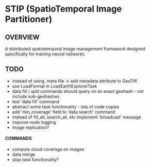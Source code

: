 # STIP (SpatioTemporal Image Partitioner)
## OVERVIEW
A distributed spatiotemporal image management framework designed specifically for training neural networks.

## TODO
- instead of using .meta file -> add metadata attribute to GeoTiff
- use LoadFormat in LoadEarthExplorerTask
- data fill / split commands should query on an exact geohash - not include sub-geohashes
- test 'data fill' command
- abstract some task functionality - lots of code copies
- add 'min_coverage' field to 'data search' command
- instead of fill_all, search_all, etc implement 'broadcast' message
- improve node logging
- image replication?
#### COMMANDS 
- compute cloud coverage on images
- data merge
- stop task functionality?
